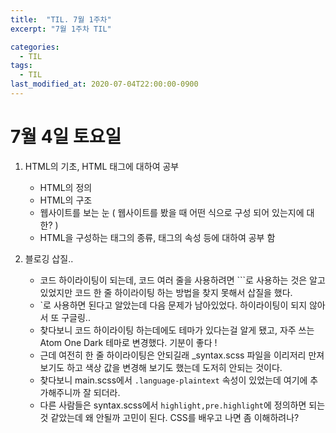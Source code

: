 ```yaml
---
title:  "TIL. 7월 1주차"
excerpt: "7월 1주차 TIL"

categories:
  - TIL
tags:
  - TIL
last_modified_at: 2020-07-04T22:00:00-0900
---
```

# 7월 4일 토요일
1. HTML의 기초, HTML 태그에 대하여 공부  
    - HTML의 정의 
    - HTML의 구조
    - 웹사이트를 보는 눈 ( 웹사이트를 봤을 때 어떤 식으로 구성 되어 있는지에 대한? )
    - HTML을 구성하는 태그의 종류, 태그의 속성 등에 대하여 공부 함

2. 블로깅 삽질..
    - 코드 하이라이팅이 되는데, 코드 여러 줄을 사용하려면 ```로 사용하는 것은 알고 있었지만 
    코드 한 줄 하이라이팅 하는 방법을 찾지 못해서 삽질을 했다.
    - `로 사용하면 된다고 알았는데 다음 문제가 남아있었다. 하이라이팅이 되지 않아서 또 구글링..
    - 찾다보니 코드 하이라이팅 하는데에도 테마가 있다는걸 알게 됐고, 자주 쓰는 Atom One Dark 테마로 변경했다. 기분이 좋다 ! 
    - 근데 여전히 한 줄 하이라이팅은 안되길래 _syntax.scss 파일을 이리저리 만져보기도 하고 색상 값을 변경해 보기도 했는데 도저히 안되는 것이다.
    - 찾다보니 main.scss에서 `.language-plaintext` 속성이 있었는데 여기에 추가해주니까 잘 되더라.
    - 다른 사람들은 syntax.scss에서 `highlight,pre.highlight`에 정의하면 되는 것 같았는데 왜 안될까 고민이 된다. CSS를 배우고 나면 좀 이해하려나?